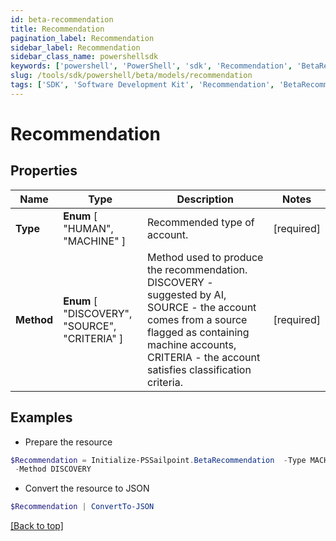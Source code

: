 ```yaml
---
id: beta-recommendation
title: Recommendation
pagination_label: Recommendation
sidebar_label: Recommendation
sidebar_class_name: powershellsdk
keywords: ['powershell', 'PowerShell', 'sdk', 'Recommendation', 'BetaRecommendation'] 
slug: /tools/sdk/powershell/beta/models/recommendation
tags: ['SDK', 'Software Development Kit', 'Recommendation', 'BetaRecommendation']
---
```



# Recommendation

## Properties

Name | Type | Description | Notes
------------ | ------------- | ------------- | -------------
**Type** |   **Enum** [  "HUMAN",    "MACHINE" ] | Recommended type of account. | [required]
**Method** |   **Enum** [  "DISCOVERY",    "SOURCE",    "CRITERIA" ] | Method used to produce the recommendation. DISCOVERY - suggested by AI, SOURCE - the account comes from a source flagged as containing machine accounts, CRITERIA - the account satisfies classification criteria. | [required]

## Examples

- Prepare the resource
```powershell
$Recommendation = Initialize-PSSailpoint.BetaRecommendation  -Type MACHINE `
 -Method DISCOVERY
```

- Convert the resource to JSON
```powershell
$Recommendation | ConvertTo-JSON
```


[[Back to top]](#) 


